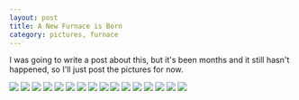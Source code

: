 ```yaml
---
layout: post
title: A New Furnace is Born        
category: pictures, furnace
---
```

I was going to write a post about this, but it's been months and it still hasn't happened, so I'll just post the pictures for now.

![][0]
![][1]
![][2]
![][3]
![][4]
![][5]
![][6]
![][7]
![][8]
![][9]
![][10]
![][11]
![][12]
![][13]
![][14]
![][15]

[0]: /images/DSC_0001.JPG
[1]: /images/DSC_0004.JPG
[2]: /images/DSC_0005.JPG
[3]: /images/DSC_0006.JPG
[4]: /images/DSC_0010.JPG
[5]: /images/DSC_0011.JPG
[6]: /images/DSC_0018.JPG
[7]: /images/DSC_0025.JPG
[8]: /images/DSC_0028.JPG
[9]: /images/DSC_0029.JPG
[10]: /images/DSC_0030.JPG
[11]: /images/DSC_0031.JPG
[12]: /images/DSC_0032.JPG
[13]: /images/DSC_0033.JPG
[14]: /images/DSC_0034.JPG
[15]: /images/DSC_0035.JPG